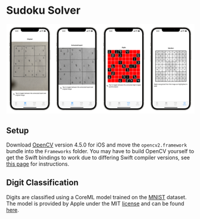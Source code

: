 # Sudoku Solver

![Screenshots](Images/Screenshots.png)

## Setup

Download [OpenCV](https://github.com/opencv/opencv) version 4.5.0 for iOS and
move the `opencv2.framework` bundle into the `Frameworks` folder. You may have
to build OpenCV yourself to get the Swift bindings to work due to differing
Swift compiler versions, see [this
page](https://docs.opencv.org/master/d5/da3/tutorial_ios_install.html) for
instructions.

## Digit Classification

Digits are classified using a CoreML model trained on the [MNIST](http://yann.lecun.com/exdb/mnist/)
dataset. The model is provided by Apple under the MIT [license](https://docs-assets.developer.apple.com/coreml/models/Image/DrawingClassification/MNISTClassifier/LICENSE-MIT.txt)
and can be found [here](https://developer.apple.com/machine-learning/models/).
